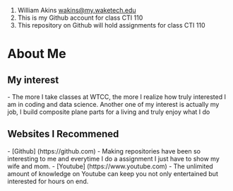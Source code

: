 1. William Akins wakins@my.waketech.edu
2. This is my Github account for class CTI 110
3. This repository on Github will hold assignments for class CTI 110
<h1 id="main_head" class="heading_light">About Me</h1>
<h2 id="main_subhead" class="heading_light">My interest</h2>
- The more I take classes at WTCC, the more I realize how truly interested I am in coding and data science. Another one of my interest is actually my job, I build composite plane parts for a living and truly enjoy what I do
<h2 id="main_subhead" class="heading_light">Websites I Recommened</h2>
- [Github] (https://github.com) - Making repositories have been so interesting to me and everytime I do a assignment I just have to show my wife and mom.
- [Youtube] (https://www.youtube.com) - The unlimited amount of knowledge on Youtube can keep you not only entertained but interested for hours on end.
